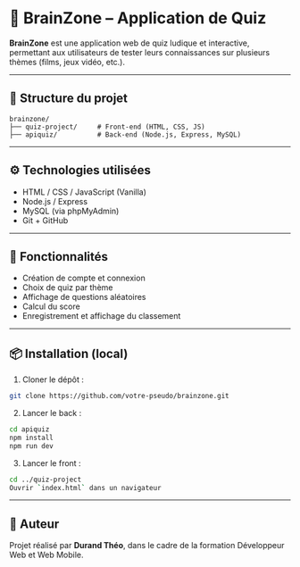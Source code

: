 # 🧠 BrainZone – Application de Quiz

**BrainZone** est une application web de quiz ludique et interactive, permettant aux utilisateurs de tester leurs connaissances sur plusieurs thèmes (films, jeux vidéo, etc.).

---

## 📁 Structure du projet

```
brainzone/
├── quiz-project/     # Front-end (HTML, CSS, JS)
├── apiquiz/          # Back-end (Node.js, Express, MySQL)
```

---

## ⚙️ Technologies utilisées

- HTML / CSS / JavaScript (Vanilla)
- Node.js / Express
- MySQL (via phpMyAdmin)
- Git + GitHub

---

## 🚀 Fonctionnalités

- Création de compte et connexion
- Choix de quiz par thème
- Affichage de questions aléatoires
- Calcul du score
- Enregistrement et affichage du classement

---

## 📦 Installation (local)

1. Cloner le dépôt :
```bash
git clone https://github.com/votre-pseudo/brainzone.git
```

2. Lancer le back :
```bash
cd apiquiz
npm install
npm run dev
```

3. Lancer le front :
```bash
cd ../quiz-project
Ouvrir `index.html` dans un navigateur
```

---

## 📌 Auteur

Projet réalisé par **Durand Théo**, dans le cadre de la formation Développeur Web et Web Mobile.
